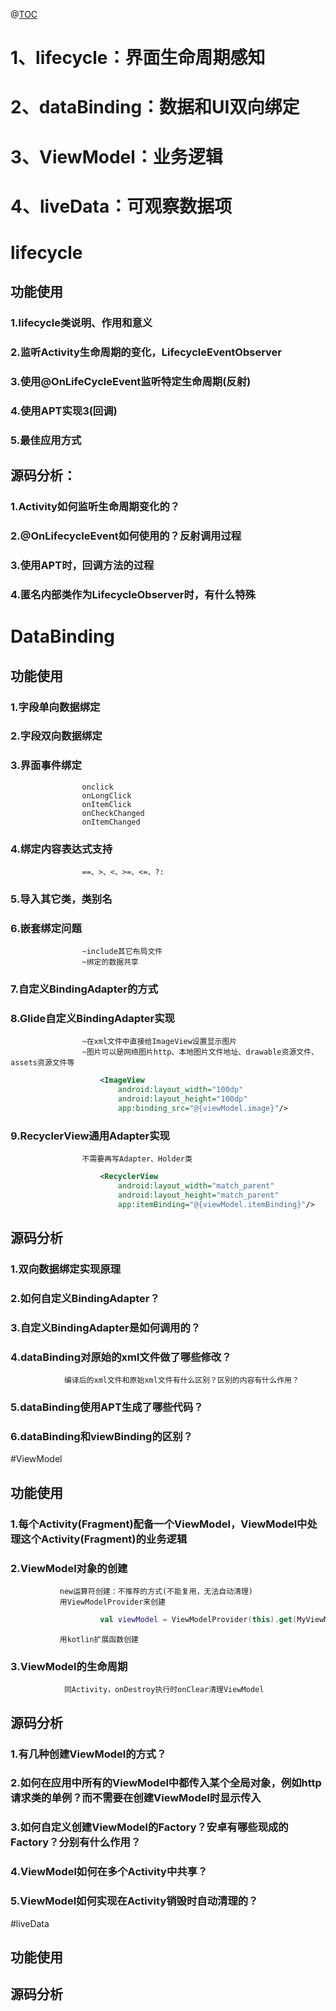 @[TOC](安卓MVVM架构学习)
#  1、lifecycle：界面生命周期感知
#  2、dataBinding：数据和UI双向绑定
#  3、ViewModel：业务逻辑
#  4、liveData：可观察数据项


#       lifecycle
##          功能使用
###             1.lifecycle类说明、作用和意义
###             2.监听Activity生命周期的变化，LifecycleEventObserver
###             3.使用@OnLifeCycleEvent监听特定生命周期(反射)
###             4.使用APT实现3(回调)
###             5.最佳应用方式
##          源码分析：
###             1.Activity如何监听生命周期变化的？
###             2.@OnLifecycleEvent如何使用的？反射调用过程
###             3.使用APT时，回调方法的过程
###             4.匿名内部类作为LifecycleObserver时，有什么特殊

#     DataBinding
##          功能使用
###             1.字段单向数据绑定
###             2.字段双向数据绑定
###             3.界面事件绑定
                    onclick
                    onLongClick
                    onItemClick
                    onCheckChanged
                    onItemChanged
###             4.绑定内容表达式支持
                    ==、>、<、>=、<=、?:
###             5.导入其它类，类别名
###             6.嵌套绑定问题
                    ~include其它布局文件
                    ~绑定的数据共享
###             7.自定义BindingAdapter的方式
###             8.Glide自定义BindingAdapter实现
                    ~在xml文件中直接给ImageView设置显示图片
                    ~图片可以是网络图片http、本地图片文件地址、drawable资源文件、assets资源文件等
```xml
                    <ImageView
                        android:layout_width="100dp"
                        android:layout_height="100dp"
                        app:binding_src="@{viewModel.image}"/>
```
###            9.RecyclerView通用Adapter实现
                    不需要再写Adapter、Holder类
```xml
                    <RecyclerView
                        android:layout_width="match_parent"
                        android:layout_height="match_parent"
                        app:itemBinding="@{viewModel.itemBinding}"/>
```
                
##      源码分析
###         1.双向数据绑定实现原理
###         2.如何自定义BindingAdapter？
###         3.自定义BindingAdapter是如何调用的？
###         4.dataBinding对原始的xml文件做了哪些修改？
                编译后的xml文件和原始xml文件有什么区别？区别的内容有什么作用？
###         5.dataBinding使用APT生成了哪些代码？
###         6.dataBinding和viewBinding的区别？

#ViewModel
##      功能使用
###         1.每个Activity(Fragment)配备一个ViewModel，ViewModel中处理这个Activity(Fragment)的业务逻辑
###         2.ViewModel对象的创建
               new运算符创建：不推荐的方式(不能复用，无法自动清理)
               用ViewModelProvider来创建
```kotlin
                    val viewModel = ViewModelProvider(this).get(MyViewModel::class.java)
```
               用kotlin扩展函数创建
###         3.ViewModel的生命周期
                同Activity，onDestroy执行时onClear清理ViewModel
##      源码分析
###         1.有几种创建ViewModel的方式？
###         2.如何在应用中所有的ViewModel中都传入某个全局对象，例如http请求类的单例？而不需要在创建ViewModel时显示传入
###         3.如何自定义创建ViewModel的Factory？安卓有哪些现成的Factory？分别有什么作用？
###         4.ViewModel如何在多个Activity中共享？
###         5.ViewModel如何实现在Activity销毁时自动清理的？

#liveData
##      功能使用
##      源码分析